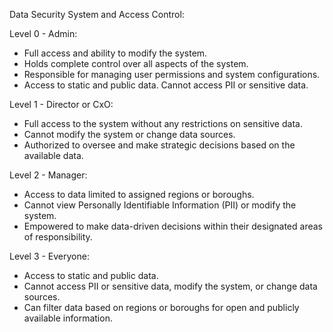 Data Security System and Access Control:

Level 0 - Admin:
- Full access and ability to modify the system.
- Holds complete control over all aspects of the system.
- Responsible for managing user permissions and system configurations.
- Access to static and public data. Cannot access PII or sensitive data.

Level 1 - Director or CxO:
- Full access to the system without any restrictions on sensitive data.
- Cannot modify the system or change data sources.
- Authorized to oversee and make strategic decisions based on the available data.

Level 2 - Manager:
- Access to data limited to assigned regions or boroughs.
- Cannot view Personally Identifiable Information (PII) or modify the system.
- Empowered to make data-driven decisions within their designated areas of responsibility.

Level 3 - Everyone:
- Access to static and public data.
- Cannot access PII or sensitive data, modify the system, or change data sources.
- Can filter data based on regions or boroughs for open and publicly available information.
